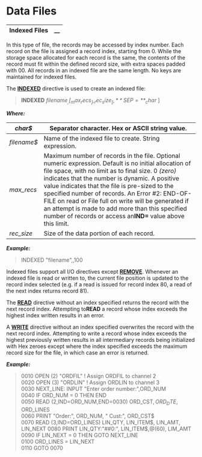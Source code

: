 # Data Files

**Indexed Files** |  **__**  
---|---  
  
In this type of file, the records may be accessed by index number. Each record on the file is assigned a record index, starting from 0. While the storage space allocated for each record is the same, the contents of the record must fit within the defined record size, with extra spaces padded with $00$. All records in an indexed file are the same length. No keys are maintained for indexed files.

The **[INDEXED](../../../directives/indexed.md)** directive is used to create an indexed file:

> **INDEXED**  _filename$_ ,[_max_recs_ ], _rec_size_ [, **SEP=**_char$_ ]

**_Where:_**

_char$_ |  Separator character. Hex or ASCII string value.  
---|---  
_filename$_ |  Name of the indexed file to create. String expression.  
_max_recs_ |  Maximum number of records in the file. Optional numeric expression. Default is no initial allocation of file space, with no limit as to final size. 0 _(zero)_ indicates that the number is dynamic. A positive value indicates that the file is pre-sized to the specified number of records. An Error #2: END-OF-FILE on read or File full on write will be generated if an attempt is made to add more than this specified number of records or access an**IND=** value above this limit.  
_rec_size_ |  Size of the data portion of each record.  
  
**_Example:_**

> INDEXED "filename",,100

Indexed files support all I/O directives except **[REMOVE](../../../directives/remove.md)**. Whenever an indexed file is read or written to, the current file position is updated to the record index selected (e.g. if a read is issued for record index 80, a read of the next index returns record 81).

The **[READ](../../../directives/read.md)** directive without an index specified returns the record with the next record index. Attempting to**READ** a record whose index exceeds the highest index written results in an error.

A **[WRITE](../../../directives/write.md)** directive without an index specified overwrites the record with the next record index. Attempting to write a record whose index exceeds the highest previously written results in all intermediary records being initialized with Hex zeroes except where the index specified exceeds the maximum record size for the file, in which case an error is returned.

**_Example:_**

> 0010 OPEN (2) "ORDFIL" ! Assign ORDFIL to channel 2   
>  0020 OPEN (3) "ORDLIN" ! Assign ORDLIN to channel 3   
>  0030 NEXT_LINE: INPUT "Enter order number:",ORD_NUM  
>  0040 IF ORD_NUM = 0 THEN END   
>  0050 READ (2,IND=ORD_NUM,END=0030) ORD_CST$,ORD_DTE$, ORD_LINES   
>  0060 PRINT "Order:", ORD_NUM, " Cust:", ORD_CST$   
>  0070 READ (3,IND=ORD_LINES) LIN_QTY, LIN_ITEM$, LIN_AMT, LIN_NEXT   
>  0080 PRINT LIN_QTY:"##0:", LIN_ITEM$,@(60), LIM_AMT   
>  0090 IF LIN_NEXT = 0 THEN GOTO NEXT_LINE   
>  0100 ORD_LINES = LIN_NEXT   
>  0110 GOTO 0070 
